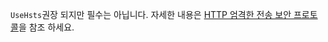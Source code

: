 `UseHsts`권장 되지만 필수는 아닙니다. 자세한 내용은 [HTTP 엄격한 전송 보안 프로토콜](xref:security/enforcing-ssl#http-strict-transport-security-protocol-hsts)을 참조 하세요.
